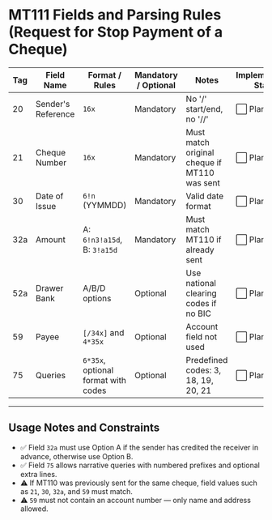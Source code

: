 # MT111 Fields and Parsing Rules (Request for Stop Payment of a Cheque)

| Tag | Field Name         | Format / Rules                      | Mandatory / Optional | Notes                                        | Implementation Status |
| --- | ------------------ | ----------------------------------- | -------------------- | -------------------------------------------- | --------------------- |
| 20  | Sender's Reference | `16x`                               | Mandatory            | No '/' start/end, no '//'                    | ⬜ Planned             |
| 21  | Cheque Number      | `16x`                               | Mandatory            | Must match original cheque if MT110 was sent | ⬜ Planned             |
| 30  | Date of Issue      | `6!n` (YYMMDD)                      | Mandatory            | Valid date format                            | ⬜ Planned             |
| 32a | Amount             | A: `6!n3!a15d`, B: `3!a15d`         | Mandatory            | Must match MT110 if already sent             | ⬜ Planned             |
| 52a | Drawer Bank        | A/B/D options                       | Optional             | Use national clearing codes if no BIC        | ⬜ Planned             |
| 59  | Payee              | `[/34x]` and `4*35x`                | Optional             | Account field not used                       | ⬜ Planned             |
| 75  | Queries            | `6*35x`, optional format with codes | Optional             | Predefined codes: 3, 18, 19, 20, 21          | ⬜ Planned             |

---

## Usage Notes and Constraints

* ✅ Field `32a` must use Option A if the sender has credited the receiver in advance, otherwise use Option B.
* ✅ Field `75` allows narrative queries with numbered prefixes and optional extra lines.
* ⚠️ If MT110 was previously sent for the same cheque, field values such as `21`, `30`, `32a`, and `59` must match.
* ⚠️ `59` must not contain an account number — only name and address allowed.
